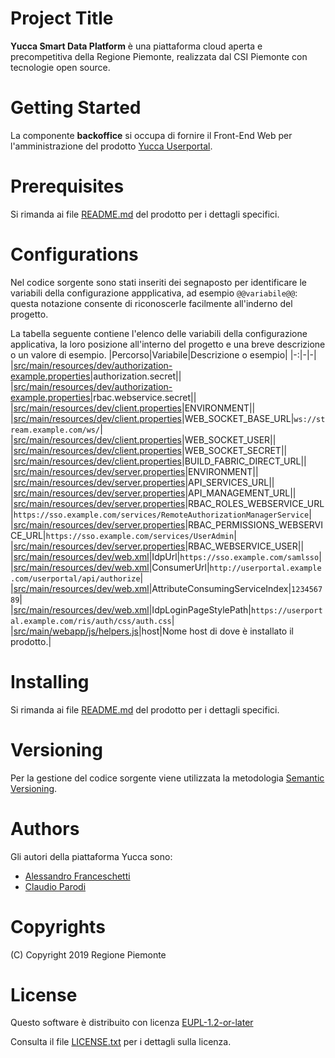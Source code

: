 # Project Title
**Yucca Smart Data Platform** è una piattaforma cloud aperta e precompetitiva della Regione Piemonte, realizzata dal CSI Piemonte con tecnologie open source.
# Getting Started
La componente **backoffice** si occupa di fornire il Front-End Web per l'amministrazione del prodotto [Yucca Userportal](..).
# Prerequisites
Si rimanda ai file [README.md](../README.md) del prodotto per i dettagli specifici.
# Configurations
Nel codice sorgente sono stati inseriti dei segnaposto per identificare le variabili della configurazione appplicativa, ad esempio `@@variabile@@`: questa notazione consente di riconoscerle facilmente all'inderno del progetto.

La tabella seguente contiene l'elenco delle variabili della configurazione applicativa, la loro posizione all'interno del progetto e una breve descrizione o un valore di esempio.
|Percorso|Variabile|Descrizione o esempio|
|-:|-|-|
|[src/main/resources/dev/authorization-example.properties](src/main/resources/dev/authorization-example.properties#L1)|authorization.secret||
|[src/main/resources/dev/authorization-example.properties](src/main/resources/dev/authorization-example.properties#L2)|rbac.webservice.secret||
|[src/main/resources/dev/client.properties](src/main/resources/dev/client.properties#L2)|ENVIRONMENT||
|[src/main/resources/dev/client.properties](src/main/resources/dev/client.properties#L5)|WEB_SOCKET_BASE_URL|`ws://stream.example.com/ws/`|
|[src/main/resources/dev/client.properties](src/main/resources/dev/client.properties#L6)|WEB_SOCKET_USER||
|[src/main/resources/dev/client.properties](src/main/resources/dev/client.properties#L7)|WEB_SOCKET_SECRET||
|[src/main/resources/dev/client.properties](src/main/resources/dev/client.properties#L9)|BUILD_FABRIC_DIRECT_URL||
|[src/main/resources/dev/server.properties](src/main/resources/dev/server.properties#L2)|ENVIRONMENT||
|[src/main/resources/dev/server.properties](src/main/resources/dev/server.properties#L5)|API_SERVICES_URL||
|[src/main/resources/dev/server.properties](src/main/resources/dev/server.properties#L6)|API_MANAGEMENT_URL||
|[src/main/resources/dev/server.properties](src/main/resources/dev/server.properties#L9)|RBAC_ROLES_WEBSERVICE_URL|`https://sso.example.com/services/RemoteAuthorizationManagerService`|
|[src/main/resources/dev/server.properties](src/main/resources/dev/server.properties#L10)|RBAC_PERMISSIONS_WEBSERVICE_URL|`https://sso.example.com/services/UserAdmin`|
|[src/main/resources/dev/server.properties](src/main/resources/dev/server.properties#L11)|RBAC_WEBSERVICE_USER||
|[src/main/resources/dev/web.xml](src/main/resources/dev/web.xml#L20)|IdpUrl|`https://sso.example.com/samlsso`|
|[src/main/resources/dev/web.xml](src/main/resources/dev/web.xml#L24)|ConsumerUrl|`http://userportal.example.com/userportal/api/authorize`|
|[src/main/resources/dev/web.xml](src/main/resources/dev/web.xml#L27)|AttributeConsumingServiceIndex|`123456789`|
|[src/main/resources/dev/web.xml](src/main/resources/dev/web.xml#L32)|IdpLoginPageStylePath|`https://userportal.example.com/ris/auth/css/auth.css`|
|[src/main/webapp/js/helpers.js](src/main/webapp/js/helpers.js#L269)|host|Nome host di dove è installato il prodotto.|
# Installing
Si rimanda ai file [README.md](../README.md) del prodotto per i dettagli specifici.
# Versioning
Per la gestione del codice sorgente viene utilizzata la metodologia [Semantic Versioning](https://semver.org/).
# Authors
Gli autori della piattaforma Yucca sono:
- [Alessandro Franceschetti](mailto:alessandro.franceschetti@csi.it)
- [Claudio Parodi](mailto:claudio.parodi@csi.it)
# Copyrights
(C) Copyright 2019 Regione Piemonte
# License
Questo software è distribuito con licenza [EUPL-1.2-or-later](https://joinup.ec.europa.eu/collection/eupl/eupl-text-11-12)

Consulta il file [LICENSE.txt](../LICENSE.txt) per i dettagli sulla licenza.
